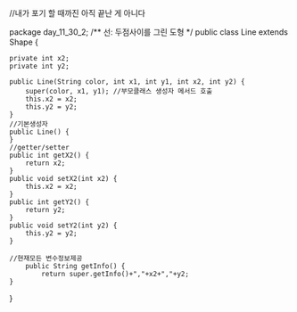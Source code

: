 
//내가 포기 할 때까진 아직 끝난 게 아니다



package day_11_30_2;
/** 선: 두점사이를 그린 도형 */
public class Line extends Shape {

	private int x2;
	private int y2;

	public Line(String color, int x1, int y1, int x2, int y2) {
		super(color, x1, y1); //부모클래스 생성자 메서드 호출
		this.x2 = x2;
		this.y2 = y2;
	}
	//기본생성자
	public Line() {
	}
	//getter/setter
	public int getX2() {
		return x2;
	}
	public void setX2(int x2) {
		this.x2 = x2;
	}
	public int getY2() {
		return y2;
	}
	public void setY2(int y2) {
		this.y2 = y2;
	}
	
	//현재모든 변수정보제공
		public String getInfo() {
			return super.getInfo()+","+x2+","+y2;
	}

}
